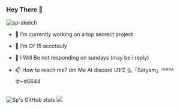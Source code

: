 ### Hey There 👋
<p align="left"> <img src="https://komarev.com/ghpvc/?username=FC5570" alt="sp-sketch" /> </p>

- 🔭 I’m currently working on a top secrect project
- 🌱 I’m Of 15 accctauly 
- 💬 I Will Be  not responding on sundays (may be i reply)

- 📫 How to reach me? dm Me At discord 
ՄᏤƩ 么「Satyam」ᴼᴹᴱᴳᴬ  ࿐#6644

![Sp's GitHub stats](https://github-readme-stats.vercel.app/api?username=sp-sketch&show_icons=true&theme=radical)
<img src="https://github-readme-stats.vercel.app/api/top-langs/?username=FC5570&layout=compact&theme=radical">
